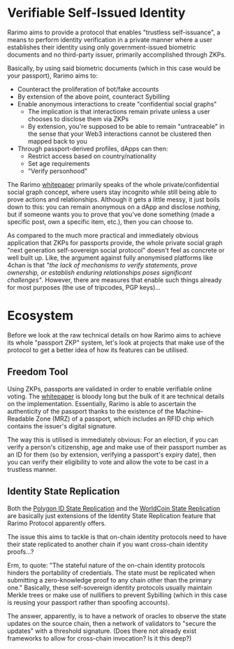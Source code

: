 # Verifiable Self-Issued Identity

Rarimo aims to provide a protocol that enables "trustless self-issuance", a means to perform identity verification in a private manner where a user establishes their identity using only government-issued biometric documents and no third-party issuer, primarily accomplished through ZKPs.

Basically, by using said biometric documents (which in this case would be your passport), Rarimo aims to:
- Counteract the proliferation of bot/fake accounts
- By extension of the above point, counteract Sybilling
- Enable anonymous interactions to create "confidential social graphs"
	- The implication is that interactions remain private unless a user chooses to disclose them via ZKPs
	- By extension, you're supposed to be able to remain "untraceable" in the sense that your Web3 interactions cannot be clustered then mapped back to you
- Through passport-derived profiles, dApps can then:
	- Restrict access based on country/nationality
	- Set age requirements
	- "Verify personhood"

The Rarimo [whitepaper](https://docs.rarimo.com/files/Rarimo_whitepaper_v3.pdf) primarily speaks of the whole private/confidential social graph concept, where users stay incognito while still being able to prove actions and relationships. Although it gets a little messy, it just boils down to this: you can remain anonymous on a dApp and disclose _nothing_, but if someone wants you to prove that you've done something (made a specific post, own a specific item, etc.), then you can choose to. 

As compared to the much more practical and immediately obvious application that ZKPs for passports provide, the whole private social graph "next generation self-sovereign social protocol" doesn't feel as concrete or well built up. Like, the argument against fully anonymised platforms like 4chan is that _"the lack of mechanisms to verify statements, prove ownership, or establish enduring relationships poses significant challenges"_. However, there are measures that enable such things already for most purposes (the use of tripcodes, PGP keys)...

# Ecosystem

Before we look at the raw technical details on how Rarimo aims to achieve its whole "passport ZKP" system, let's look at projects that make use of the protocol to get a better idea of how its features can be utilised.
## Freedom Tool

Using ZKPs, passports are validated in order to enable verifiable online voting. The [whitepaper](https://freedomtool.org/#/doc) is bloody long but the bulk of it are technical details on the implementation. Essentially, Rarimo is able to ascertain the authenticity of the passport thanks to the existence of the Machine-Readable Zone (MRZ) of a passport, which includes an RFID chip which contains the issuer's digital signature.

The way this is utilised is immediately obvious: For an election, if you can verify a person's citizenship, age and make use of their passport number as an ID for them (so by extension, verifying a passport's expiry date), then you can verify their eligibility to vote and allow the vote to be cast in a trustless manner.
## Identity State Replication

Both the [Polygon ID State Replication](https://docs.rarimo.com/ecosystem/polygon-id-state-replication/) and the [WorldCoin State Replication](https://docs.rarimo.com/ecosystem/worldcoin-state-replication/) are basically just extensions of the Identity State Replication feature that Rarimo Protocol apparently offers.

The issue this aims to tackle is that on-chain identity protocols need to have their state replicated to another chain if you want cross-chain identity proofs...?

Erm, to quote: "The stateful nature of the on-chain identity protocols hinders the portability of credentials. The state must be replicated when submitting a zero-knowledge proof to any chain other than the primary one." Basically, these self-sovereign identity protocols usually maintain Merkle trees or make use of nullifiers to prevent Sybilling (which in this case is reusing your passport rather than spoofing accounts).

The answer, apparently, is to have a network of oracles to observe the state updates on the source chain, then a network of validators to "secure the updates" with a threshold signature. (Does there not already exist frameworks to allow for cross-chain invocation? Is it this deep?)















